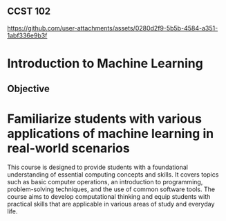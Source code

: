 ## CCST 102
https://github.com/user-attachments/assets/0280d2f9-5b5b-4584-a351-1abf336e9b3f

# Introduction to Machine Learning
## Objective
# Familiarize students with various applications of machine learning in real-world scenarios

This course is designed to provide students with a foundational understanding of essential computing concepts and skills. It covers topics such as basic computer operations, an introduction to programming, problem-solving techniques, and the use of common software tools. The course aims to develop computational thinking and equip students with practical skills that are applicable in various areas of study and everyday life.

